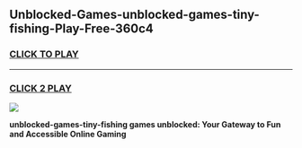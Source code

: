 
## Unblocked-Games-unblocked-games-tiny-fishing-Play-Free-360c4
<h3>
<a href="https://premium76.site?title=unblocked-games-tiny-fishing&ref=12A">CLICK TO PLAY</a></h3>
<hr>

<h3>
<a href="https://premium76.site?title=unblocked-games-tiny-fishing&ref=12A">CLICK 2 PLAY</a>
  
</h3>

<a href="https://premium76.site?title=unblocked-games-tiny-fishing&ref=12A"><img src="https://clearcache.store/games.png"></a>


**unblocked-games-tiny-fishing games unblocked: Your Gateway to Fun and Accessible Online Gaming**
